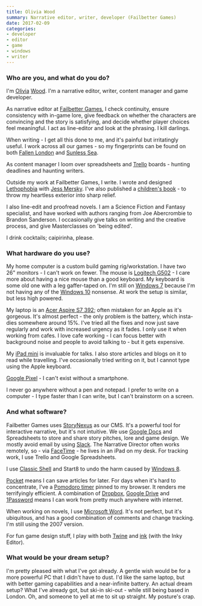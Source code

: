 ```yaml
---
title: Olivia Wood
summary: Narrative editor, writer, developer (Failbetter Games)
date: 2017-02-09
categories:
- developer
- editor
- game
- windows
- writer
---
```


### Who are you, and what do you do?

I'm [Olivia](https://twitter.com/babelfishwars "Olivia's Twitter account.") [Wood](http://www.oliviawood.co.uk/ "Olivia's website."). I'm a narrative editor, writer, content manager and game developer. 

As narrative editor at [Failbetter Games](http://www.failbettergames.com/ "An interactive narrative games studio."), I check continuity, ensure consistency with in-game lore, give feedback on whether the characters are convincing and the story is satisfying, and decide whether player choices feel meaningful. I act as line-editor and look at the phrasing. I kill darlings.

When writing - I get all this done to me, and it's painful but irritatingly useful. I work across all our games - so my fingerprints can be found on both [Fallen London][fallen-london] and [Sunless Sea][sunless-sea].

As content manager I loom over spreadsheets and [Trello][] boards - hunting deadlines and haunting writers.

Outside my work at Failbetter Games, I write. I wrote and designed [Lethophobia][] with [Jess Mersky](https://womentoringproject.co.uk/multidisciplinary-editor-fiction-and-non-fiction-writers/jess-mersky/ "Jess' WoMentoring Project page."). I've also published a [children's book](https://www.amazon.co.uk/Little-Bear-said-Grah-Olivia/dp/1515125092 "Olivia's children's book on Amazon.") - to throw my heartless exterior into sharp relief.

I also line-edit and proofread novels. I am a Science Fiction and Fantasy specialist, and have worked with authors ranging from Joe Abercrombie to Brandon Sanderson. I occasionally give talks on writing and the creative process, and give Masterclasses on 'being edited'. 

I drink cocktails; caipirinha, please. 

### What hardware do you use?

My home computer is a custom build gaming rig/workstation. I have two 26" monitors - I can't work on fewer. The mouse is [Logitech G502][g502] - I care more about having a nice mouse than a good keyboard. My keyboard is some old one with a leg gaffer-taped on. I'm still on [Windows 7][windows-7] because I'm not having any of the [Windows 10][windows-10] nonsense. At work the setup is similar, but less high powered. 

My laptop is an [Acer Aspire S7 392][aspire-s7-392]; often mistaken for an Apple as it's gorgeous. It's almost perfect - the only problem is the battery, which insta-dies somewhere around 15%. I've tried all the fixes and now just save regularly and work with increased urgency as it fades. I only use it when working from cafes. I love cafe working - I can focus better with background noise and people to avoid talking to - but it gets expensive. 

My [iPad mini][ipad-mini] is invaluable for talks. I also store articles and blogs on it to read while travelling. I've occasionally tried writing on it, but I cannot type using the Apple keyboard.

[Google Pixel][pixel] - I can't exist without a smartphone. 

I never go anywhere without a pen and notepad. I prefer to write on a computer - I type faster than I can write, but I can't brainstorm on a screen.

### And what software?

Failbetter Games uses [StoryNexus][] as our CMS. It's a powerful tool for interactive narrative, but it's not intuitive. We use [Google Docs][google-docs] and Spreadsheets to store and share story pitches, lore and game design. We mostly avoid email by using [Slack][]. The Narrative Director often works remotely, so - via [FaceTime][] - he lives in an iPad on my desk. For tracking work, I use Trello and Google Spreadsheets. 

I use [Classic Shell][classic-shell] and Start8 to undo the harm caused by [Windows 8][windows-8].

[Pocket][] means I can save articles for later. For days when it's hard to concentrate, I've a [Pomodoro timer][tomatotimer] pinned to my browser. It renders me terrifyingly efficient. A combination of [Dropbox][], [Google Drive][google-drive] and [1Password][] means I can work from pretty much anywhere with internet.

When working on novels, I use [Microsoft Word][word]. It's not perfect, but it's ubiquitous, and has a good combination of comments and change tracking. I'm still using the 2007 version. 

For fun game design stuff, I play with both [Twine][] and [ink][] (with the Inky Editor). 

### What would be your dream setup?

I'm pretty pleased with what I've got already. A gentle wish would be for a more powerful PC that I didn't have to dust. I'd like the same laptop, but with better gaming capabilities and a near-infinite battery. An actual dream setup? What I've already got, but ski-in ski-out - while still being based in London. Oh, and someone to yell at me to sit up straight. My posture's crap.

[1password]: https://1password.com "Password management software for Mac OS X."
[aspire-s7-392]: http://web.archive.org/web/20190506091218/https://www.amazon.co.uk/Acer-Touchscreen-Processor-Integrated-Graphics/dp/B00FLPFZBS/ "A 13.3 inch touchscreen PC laptop."
[classic-shell]: http://www.classicshell.net/ "A tool for customising Windows."
[dropbox]: https://www.dropbox.com/ "Online syncing and storage."
[facetime]: https://en.wikipedia.org/wiki/FaceTime "Mac and iOS software for easy video chatting."
[fallen-london]: http://fallenlondon.storynexus.com/ "A browser-based game."
[g502]: https://support.logitech.com/en_us/product/g502-proteus-core-tunable-gaming-mouse "A gaming mouse."
[google-docs]: https://en.wikipedia.org/wiki/Google_Docs "A web-based office suite."
[google-drive]: https://drive.google.com/ "A cloud storage service."
[ink]: https://www.inklestudios.com/ink/ "An interactive fiction scripting language."
[ipad-mini]: https://www.apple.com/ipad-mini/ "A 7.9 inch tablet device."
[lethophobia]: http://lethophobia.storynexus.com/s "A browser-based adventure game."
[pixel]: https://store.google.com/product/pixel_phone "A 5 inch Android smartphone."
[pocket]: https://getpocket.com/ "A service for storing links to look at later on."
[slack]: https://slack.com/ "A collaboration service."
[storynexus]: http://www.storynexus.com/s "A web-based tool for building interactive stories."
[sunless-sea]: https://www.failbettergames.com/sunless/ "A gothic steamship video game."
[tomatotimer]: https://tomato-timer.com/ "A web-based Pomodoro timer."
[trello]: https://trello.com/ "A project management service."
[twine]: http://twinery.org/ "A tool for creating non-linear stories."
[windows-10]: https://en.wikipedia.org/wiki/Windows_10 "An operating system."
[windows-7]: https://en.wikipedia.org/wiki/Windows_7 "An operating system."
[windows-8]: https://en.wikipedia.org/wiki/Windows_8 "An operating system for PC and tablet computers."
[word]: https://products.office.com/en-us/word "A document editor."
